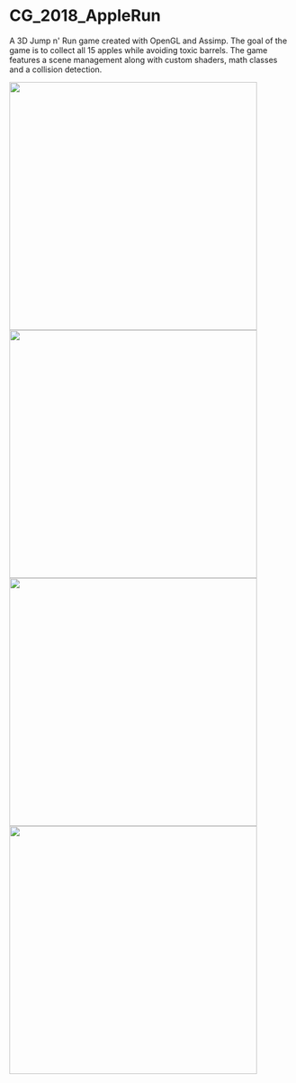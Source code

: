 # CG_2018_AppleRun
A 3D Jump n' Run game created with OpenGL and Assimp. The goal of the game is to collect all 15 apples while avoiding toxic barrels. The game features a scene management along with custom shaders, math classes and a collision detection.

<img src="https://github.com/LukasVoeller/CG_2017_15Apples/blob/master/images/Lukas/One.png" width="440"/><img src="https://github.com/LukasVoeller/CG_2017_15Apples/blob/master/images/Lukas/Two.png" width="440"/><img src="https://github.com/LukasVoeller/CG_2017_15Apples/blob/master/images/Lukas/Three.png" width="440"/><img src="https://github.com/LukasVoeller/CG_2017_15Apples/blob/master/images/Lukas/Four.png" width="440"/>
